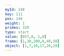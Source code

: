 ```yaml
---
myId: 148
key: 111
pos: 148
weight: 1
primes: 329
type: start
value: [857,0,-1,0]
frame: [1,30,200,8,40,50]
object: [1,7,10,17,26,29]
---
```


